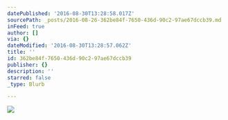 ```yaml
---
datePublished: '2016-08-30T13:28:58.017Z'
sourcePath: _posts/2016-08-26-362be84f-7650-436d-90c2-97ae67dccb39.md
inFeed: true
author: []
via: {}
dateModified: '2016-08-30T13:28:57.062Z'
title: ''
id: 362be84f-7650-436d-90c2-97ae67dccb39
publisher: {}
description: ''
starred: false
_type: Blurb

---
```

![](https://the-grid-user-content.s3-us-west-2.amazonaws.com/422e709c-3f3e-44de-ad33-172d717bc13d.jpg)
